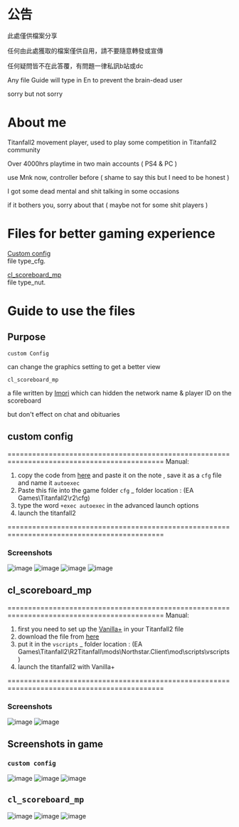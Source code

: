 # 公告

此處僅供檔案分享

任何由此處獲取的檔案僅供自用，請不要隨意轉發或宣傳

任何疑問皆不在此答覆，有問題一律私訊b站或dc

Any file Guide will type in En to prevent the brain-dead user

sorry but not sorry

# About me

Titanfall2 movement player, used to play some competition in Titanfall2 community

Over 4000hrs playtime in two main accounts ( PS4 & PC )

use Mnk now, controller before ( shame to say this but I need to be honest )

I got some dead mental and shit talking in some occasions 

if it bothers you, sorry about that ( maybe not for some shit players )

# Files for better gaming experience

[Custom config](https://github.com/zinklan/secret-spot/blob/main/CODES/config)  
file type_cfg.

[cl_scoreboard_mp](https://github.com/zinklan/secret-spot/blob/main/CODES/cl_scoreboard_mp)  
file type_nut.

# Guide to use the files

## Purpose

`custom Config` 

can change the graphics setting to get a better view

`cl_scoreboard_mp` 

a file written by [Imori](https://twitter.com/Fall_Imori) which can hidden the network name & player ID on the scoreboard

but don't effect on chat and obituaries


## custom config


 ============================================================================================
 Manual:
  1)  copy the code from [here](https://github.com/zinklan/secret-spot/blob/main/CODES/config) and paste it on the note
      , save it as a `cfg` file and name it `autoexec`
  2)  Paste this file into the game folder `cfg`  _   folder location : (EA Games\Titanfall2\r2\cfg)
  3)  type the word `+exec autoexec` in the advanced launch options
  4)  launch the titanfall2


============================================================================================
### Screenshots
![image](https://github.com/zinklan/secret-spot/blob/main/IMAGES/image1.png)
![image](https://github.com/zinklan/secret-spot/blob/main/IMAGES/image2.png)
![image](https://github.com/zinklan/secret-spot/blob/main/IMAGES/image3.png)
![image](https://github.com/zinklan/secret-spot/blob/main/IMAGES/image4.png)


## cl_scoreboard_mp


============================================================================================
 Manual:
  1)  first you need to set up the [Vanilla+](https://northstar.thunderstore.io/package/NanohmProtogen/VanillaPlus/) in your Titanfall2 file 
  2)  download the file from [here](https://mega.nz/folder/o7ZH3ILa#yeARlpa6qNQYNGFpnSklcQ) 
  3)  put it in the `vscripts` _   folder location : (EA Games\Titanfall2\R2Titanfall\mods\Northstar.Client\mod\scripts\vscripts)
  4)  launch the titanfall2 with Vanilla+


============================================================================================
### Screenshots
![image](https://github.com/zinklan/secret-spot/blob/main/IMAGES/image5.png)
![image](https://github.com/zinklan/secret-spot/blob/main/IMAGES/image6.png)


## Screenshots in game


### `custom config`


![image](https://github.com/zinklan/secret-spot/blob/main/IMAGES/present1%20.jpeg)
![image](https://github.com/zinklan/secret-spot/blob/main/IMAGES/present2%20.jpeg)
![image](https://github.com/zinklan/secret-spot/blob/main/IMAGES/present3%20.jpeg)


## `cl_scoreboard_mp`


![image](https://github.com/zinklan/secret-spot/blob/main/IMAGES/present4%20.jpeg)
![image](https://github.com/zinklan/secret-spot/blob/main/IMAGES/present5%20.jpeg)
![image](https://github.com/zinklan/secret-spot/blob/main/IMAGES/present6%20.jpeg)




